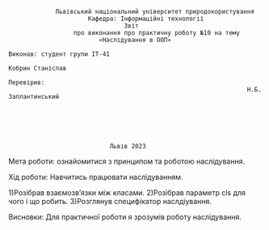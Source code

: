                  Львівський національний університет природокористування
                          Кафедра: Інформаційні технології
                                    Звіт
                      про виконання про практичну роботу №10 на тему
                             «Наслідування в ООП»
                                                                      Виконав: студент групи ІТ-41
                                                                      Кобрин Станіслав
                                                                      Перевірив:
                                                                      Н.Б. Заплантинський






                                Львів 2023

Мета роботи: ознайомитися з принципом та роботою наслідування.

Хід роботи: Навчитись працювати наслідуванням.

1)Розібрав взаємозв’язки між класами.
2)Розібрав параметр cls для чого і що робить.
3)Розглянув специфікатор наслдіування.

Висновки: Для практичної роботи я зрозумів роботу наслідування.
